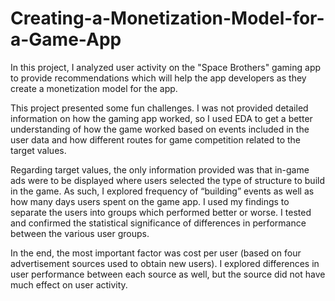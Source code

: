 # Creating-a-Monetization-Model-for-a-Game-App
In this project, I analyzed user activity on the "Space Brothers" gaming app to provide recommendations which will help the app developers as they create a monetization model for the app.

This project presented some fun challenges. I was not provided detailed information on how the gaming app worked, so I used EDA to get a better understanding of how the game worked based on events included in the user data and how different routes for game competition related to the target values.

Regarding target values, the only information provided was that in-game ads were to be displayed where users selected the type of structure to build in the game. As such, I explored frequency of “building” events as well as how many days users spent on the game app. I used my findings to separate the users into groups which performed better or worse. I tested and confirmed the statistical significance of differences in performance between the various user groups.

In the end, the most important factor was cost per user (based on four advertisement sources used to obtain new users). I explored differences in user performance between each source as well, but the source did not have much effect on user activity.
